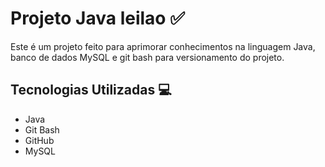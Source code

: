 # Projeto Java leilao ✅
Este é um projeto feito para aprimorar conhecimentos na linguagem Java, banco de dados MySQL e git bash para versionamento do projeto. 

## Tecnologias Utilizadas 💻
- Java
- Git Bash
- GitHub
- MySQL
